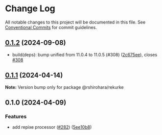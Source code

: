 # Change Log

All notable changes to this project will be documented in this file.
See [Conventional Commits](https://conventionalcommits.org) for commit guidelines.

## [0.1.2](https://github.com/RShirohara/unified-webnovel/compare/@rshirohara/rekurke@0.1.1...@rshirohara/rekurke@0.1.2) (2024-09-08)

* build(deps): bump unified from 11.0.4 to 11.0.5 (#308) ([2c675ee](https://github.com/RShirohara/unified-webnovel/commit/2c675ee)), closes [#308](https://github.com/RShirohara/unified-webnovel/issues/308)

## [0.1.1](https://github.com/RShirohara/unified-webnovel/compare/@rshirohara/rekurke@0.1.0...@rshirohara/rekurke@0.1.1) (2024-04-14)

**Note:** Version bump only for package @rshirohara/rekurke

## 0.1.0 (2024-04-09)

### Features

* add repixe processor ([#282](https://github.com/RShirohara/unified-webnovel/issues/282)) ([5ee10b8](https://github.com/RShirohara/unified-webnovel/commit/5ee10b87e9f7bbae73f83130bb38789b79428df7))
